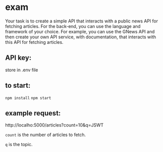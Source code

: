 # exam
Your task is to create a simple API that interacts with a public news API for fetching articles. For the back-end, you can use the language and framework of your choice. For example, you can use the GNews API and then create your own API service, with documentation, that interacts with this API for fetching articles.

## API key: 
store in .env file

## to start:

`npm install`
`npm start`

## example request:
http://localho:5000/articles?count=10&q=JSWT

`count` is the number of articles to fetch.

`q` is the topic.



